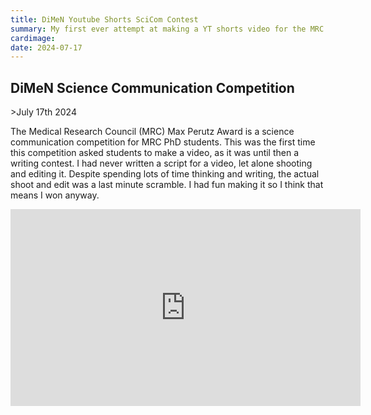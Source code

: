```yaml
---
title: DiMeN Youtube Shorts SciCom Contest
summary: My first ever attempt at making a YT shorts video for the MRC Max Perutz Award
cardimage:
date: 2024-07-17
---
```


<h2>DiMeN Science Communication Competition</h2>
>July 17th 2024

The Medical Research Council (MRC) Max Perutz Award is a science communication competition for MRC PhD students. This was the first time this competition asked students to make a video, as it was until then a writing contest. I had never written a script for a video, let alone shooting and editing it. Despite spending lots of time thinking and writing, the actual shoot and edit was a last minute scramble. I had fun making it so I think that means I won anyway.

<div style="display:grid;place-items:center;">
    <iframe width="560" height="315" src="https://www.youtube.com/embed/fbvV060Mrs0?si=8RJ9bzTHE9YNjxoU" title="YouTube video player" frameborder="0" allow="accelerometer; autoplay; clipboard-write; encrypted-media; gyroscope; picture-in-picture; web-share" referrerpolicy="strict-origin-when-cross-origin" allowfullscreen></iframe>
</div>
<br>
